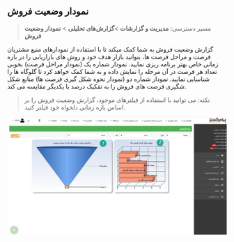 ﻿## نمودار وضعیت فروش

> مسیر دسترسی: **مدیریت و گزارشات** >**گزارش‌های تحلیلی** > **نمودار وضعیت فروش** 

گزارش وضعیت فروش به شما کمک میکند تا با استفاده از نمودارهای منبع مشتریان فرصت و مراحل فرصت ها، بتوانید بازار هدف خود و روش های بازاریابی را در بازه زمانی خاص بهتر برنامه ریزی نمایید. نمودار شماره یک (نمودار مراحل فرصت) بخوبی تعداد هر فرصت در آن مرحله را نمایش داده و به شما کمک خواهد کرد تا گلوگاه ها را شناسایی نمایید. نمودار شماره دو (نمودار نحوه شکل گیری فرصت ها) منابع شکل شگیری فرصت های فروش را به تفکیک درصد با یکدیگر مقایسه می کند.

> نکته: می توانید با استفاده از فیلترهای موجود، گزارش وضعیت فروش را بر اساس بازه زمانی دلخواه خود فیلتر کنید.

![](VaziatForush.png)
